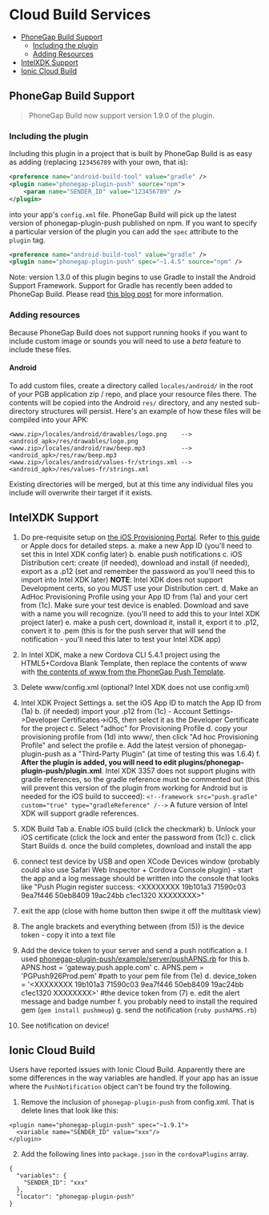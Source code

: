 # Cloud Build Services

- [PhoneGap Build Support](#phonegap-build-support)
  - [Including the plugin](#including-the-plugin)
  - [Adding Resources](#adding-resources)
- [IntelXDK Support](#intelxdk-support)
- [Ionic Cloud Build](#ionic-cloud-build)

## PhoneGap Build Support

> PhoneGap Build now support version 1.9.0 of the plugin.

### Including the plugin

Including this plugin in a project that is built by PhoneGap Build is as easy as adding (replacing `123456789` with your own, that is):

```xml
<preference name="android-build-tool" value="gradle" />
<plugin name="phonegap-plugin-push" source="npm">
    <param name="SENDER_ID" value="123456789" />
</plugin>
```

into your app's `config.xml` file. PhoneGap Build will pick up the latest version of phonegap-plugin-push published on npm. If you want to specify a particular version of the plugin you can add the `spec` attribute to the `plugin` tag.

```xml
<preference name="android-build-tool" value="gradle" />
<plugin name="phonegap-plugin-push" spec="~1.4.5" source="npm" />
```

Note: version 1.3.0 of this plugin begins to use Gradle to install the Android Support Framework. Support for Gradle has recently been added to PhoneGap Build. Please read [this blog post](http://phonegap.com/blog/2015/09/28/android-using-gradle/) for more information.

### Adding resources

Because PhoneGap Build does not support running hooks if you want to include custom image or sounds you will need to use a *beta* feature to include these files.

#### Android

To add custom files, create a directory called `locales/android/` in the root of your PGB application zip / repo, and place your resource files there. The contents will be copied into the Android `res/` directory, and any nested sub-directory structures will persist. Here's an example of how these files will be compiled into your APK:

```
<www.zip>/locales/android/drawables/logo.png    --> <android_apk>/res/drawables/logo.png
<www.zip>/locales/android/raw/beep.mp3          --> <android_apk>/res/raw/beep.mp3
<www.zip>/locales/android/values-fr/strings.xml --> <android_apk>/res/values-fr/strings.xml
```

Existing directories will be merged, but at this time any individual files you include will overwrite their target if it exists.

## IntelXDK Support

1. Do pre-requisite setup on [the iOS Provisioning Portal](https://developer.apple.com/account/ios/identifier/bundle).  Refer to [this guide](https://www.raywenderlich.com/123862/push-notifications-tutorial) or Apple docs for detailed steps.
a. make a new App ID (you'll need to set this in Intel XDK config later)
b. enable push notifications
c. iOS Distribution cert: create (if needed), download and install (if needed), export as a .p12 (set and remember the password as you'll need this to import into Intel XDK later)
**NOTE**: Intel XDK does not support Development certs, so you MUST use your Distribution cert.
d. Make an AdHoc Provisioning Profile using your App ID from (1a) and your cert from (1c).  Make sure your test device is enabled.  Download and save with a name you will recognize. (you'll need to add this to your Intel XDK project later)
e. make a push cert, download it, install it, export it to .p12, convert it to .pem (this is for the push server that will send the notification - you'll need this later to test your Intel XDK app)

2. In Intel XDK, make a new Cordova CLI 5.4.1 project using the HTML5+Cordova Blank Template, then replace the contents of www with [the contents of www from the PhoneGap Push Template](https://github.com/gregswindle/phonegap-template-push/tree/master/template_src/www).

3. Delete www/config.xml (optional? Intel XDK does not use config.xml)

4. Intel XDK Project Settings
a. set the iOS App ID to match the App ID from (1a)
b. (if needed) import your .p12 from (1c) - Account Settings->Developer Certificates->iOS, then select it as the Developer Certificate for the project
c. Select "adhoc" for Provisioning Profile
d. copy your provisioning profile from (1d) into www/, then click "Ad hoc Provisioning Profile" and select the profile
e. Add the latest version of phonegap-plugin-push as a "Third-Party Plugin" (at time of testing this was 1.6.4)
f. **After the plugin is added, you will need to edit plugins/phonegap-plugin-push/plugin.xml**.  Intel XDK 3357 does not support plugins with gradle references, so the gradle reference must be commented out (this will prevent this version of the plugin from working for Android but is needed for the iOS build to succeed):
`<!--framework src="push.gradle" custom="true" type="gradleReference" /-->`
A future version of Intel XDK will support gradle references.

5. XDK Build Tab
a. Enable iOS build (click the checkmark)
b. Unlock your iOS certificate (click the lock and enter the password from (1c))
c. click Start Builds
d. once the build completes, download and install the app

6. connect test device by USB and open XCode Devices window (probably could also use Safari Web Inspector + Cordova Console plugin) - start the app and a log message should be written into the console that looks like "Push Plugin register success: \<XXXXXXXX 19b101a3 71590c03 9ea7f446 50eb8409 19ac24bb c1ec1320 XXXXXXXX\>"

7. exit the app (close with home button then swipe it off the multitask view)

8. The angle brackets and everything between (from (5)) is the device token - copy it into a text file

9. Add the device token to your server and send a push notification
a. I used [phonegap-plugin-push/example/server/pushAPNS.rb](https://github.com/gregswindle/phonegap-plugin-push/blob/master/example/server/pushAPNS.rb) for this
b. APNS.host = 'gateway.push.apple.com'
c. APNS.pem  = 'PGPush926Prod.pem' #path to your pem file from (1e)
d. device_token = '\<XXXXXXXX 19b101a3 71590c03 9ea7f446 50eb8409 19ac24bb c1ec1320 XXXXXXXX\>' #the device token from (7)
e. edit the alert message and badge number
f. you probably need to install the required gem (`gem install pushmeup`)
g. send the notification (`ruby pushAPNS.rb`)

10. See notification on device!

## Ionic Cloud Build

Users have reported issues with Ionic Cloud Build. Apparently there are some differences in the way variables are handled. If your app has an issue where the `PushNotification` object can't be found try the following.

1. Remove the inclusion of `phonegap-plugin-push` from config.xml. That is delete lines that look like this:

```
<plugin name="phonegap-plugin-push" spec="~1.9.1">
  <variable name="SENDER_ID" value="xxx"/>
</plugin>
```
2. Add the following lines into `package.json` in the `cordovaPlugins` array.

```
{
  "variables": {
    "SENDER_ID": "xxx"
  },
  "locator": "phonegap-plugin-push"
}
```
